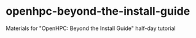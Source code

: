 # openhpc-beyond-the-install-guide
Materials for "OpenHPC: Beyond the Install Guide" half-day tutorial
